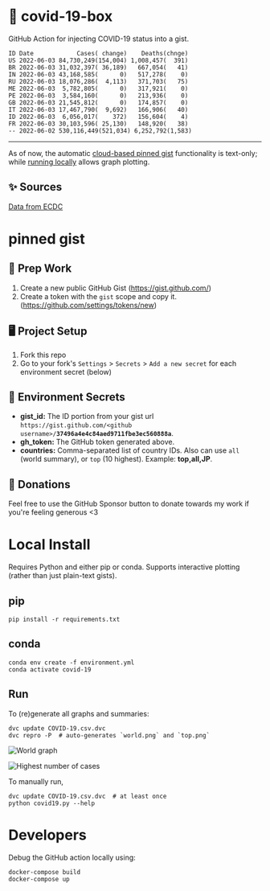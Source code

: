 # 🏥 covid-19-box

GitHub Action for injecting COVID-19 status into a gist.

```
ID Date            Cases( change)    Deaths(chnge)
US 2022-06-03 84,730,249(154,004) 1,008,457(  391)
BR 2022-06-03 31,032,397( 36,189)   667,054(   41)
IN 2022-06-03 43,168,585(      0)   517,278(    0)
RU 2022-06-03 18,076,286(  4,113)   371,703(   75)
ME 2022-06-03  5,782,805(      0)   317,921(    0)
PE 2022-06-03  3,584,160(      0)   213,936(    0)
GB 2022-06-03 21,545,812(      0)   174,857(    0)
IT 2022-06-03 17,467,790(  9,692)   166,906(   40)
ID 2022-06-03  6,056,017(    372)   156,604(    4)
FR 2022-06-03 30,103,596( 25,130)   148,920(   38)
-- 2022-06-02 530,116,449(521,034) 6,252,792(1,583)
```

---

As of now, the automatic [cloud-based pinned gist](#pinned-gist) functionality is text-only;
while [running locally](#local-install) allows graph plotting.

## ✨ Sources

[Data from ECDC](https://www.ecdc.europa.eu/en/publications-data/download-todays-data-geographic-distribution-covid-19-cases-worldwide)

# pinned gist

## 🎒 Prep Work
1. Create a new public GitHub Gist (https://gist.github.com/)
1. Create a token with the `gist` scope and copy it. (https://github.com/settings/tokens/new)

## 🖥 Project Setup
1. Fork this repo
1. Go to your fork's `Settings` > `Secrets` > `Add a new secret` for each environment secret (below)

## 🤫 Environment Secrets
- **gist_id:** The ID portion from your gist url `https://gist.github.com/<github username>/`**`37496a4e4c84aed9711fbe3ec560888a`**.
- **gh_token:** The GitHub token generated above.
- **countries:** Comma-separated list of country IDs. Also can use `all` (world summary), or `top` (10 highest). Example: **top,all,JP**.

## 💸 Donations

Feel free to use the GitHub Sponsor button to donate towards my work if you're feeling generous <3

# Local Install

Requires Python and either pip or conda. Supports interactive plotting (rather than just plain-text gists).

## pip

```
pip install -r requirements.txt
```

## conda

```
conda env create -f environment.yml
conda activate covid-19
```

## Run

To (re)generate all graphs and summaries:

```
dvc update COVID-19.csv.dvc
dvc repro -P  # auto-generates `world.png` and `top.png`
```

![World graph](world.png)

![Highest number of cases](top.png)

To manually run,

```
dvc update COVID-19.csv.dvc  # at least once
python covid19.py --help
```

# Developers

Debug the GitHub action locally using:

```
docker-compose build
docker-compose up
```

